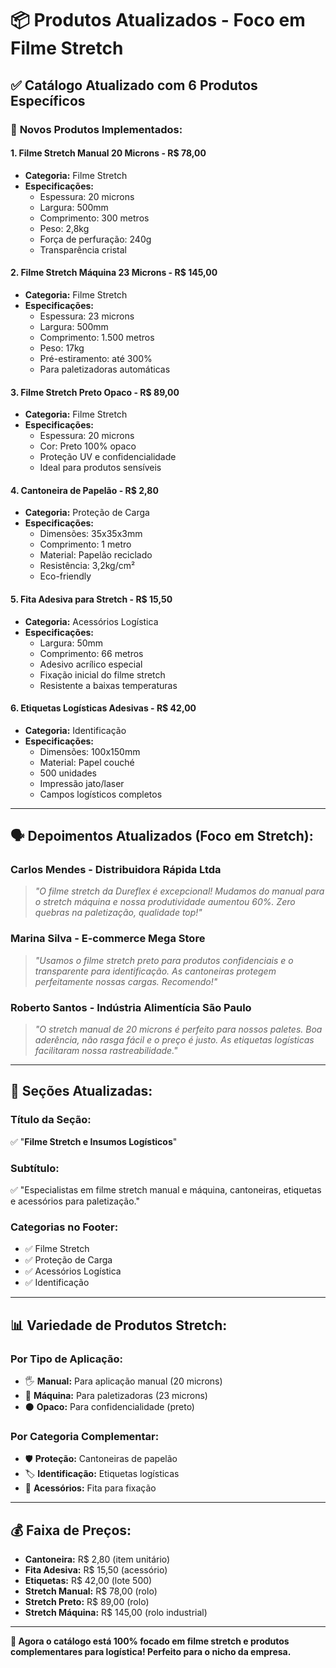 # 📦 Produtos Atualizados - Foco em Filme Stretch

## ✅ **Catálogo Atualizado com 6 Produtos Específicos**

### 🎯 **Novos Produtos Implementados:**

#### **1. Filme Stretch Manual 20 Microns** - R$ 78,00
- **Categoria:** Filme Stretch
- **Especificações:**
  - Espessura: 20 microns
  - Largura: 500mm
  - Comprimento: 300 metros
  - Peso: 2,8kg
  - Força de perfuração: 240g
  - Transparência cristal

#### **2. Filme Stretch Máquina 23 Microns** - R$ 145,00
- **Categoria:** Filme Stretch
- **Especificações:**
  - Espessura: 23 microns
  - Largura: 500mm
  - Comprimento: 1.500 metros
  - Peso: 17kg
  - Pré-estiramento: até 300%
  - Para paletizadoras automáticas

#### **3. Filme Stretch Preto Opaco** - R$ 89,00
- **Categoria:** Filme Stretch
- **Especificações:**
  - Espessura: 20 microns
  - Cor: Preto 100% opaco
  - Proteção UV e confidencialidade
  - Ideal para produtos sensíveis

#### **4. Cantoneira de Papelão** - R$ 2,80
- **Categoria:** Proteção de Carga
- **Especificações:**
  - Dimensões: 35x35x3mm
  - Comprimento: 1 metro
  - Material: Papelão reciclado
  - Resistência: 3,2kg/cm²
  - Eco-friendly

#### **5. Fita Adesiva para Stretch** - R$ 15,50
- **Categoria:** Acessórios Logística
- **Especificações:**
  - Largura: 50mm
  - Comprimento: 66 metros
  - Adesivo acrílico especial
  - Fixação inicial do filme stretch
  - Resistente a baixas temperaturas

#### **6. Etiquetas Logísticas Adesivas** - R$ 42,00
- **Categoria:** Identificação
- **Especificações:**
  - Dimensões: 100x150mm
  - Material: Papel couché
  - 500 unidades
  - Impressão jato/laser
  - Campos logísticos completos

---

## 🗣️ **Depoimentos Atualizados (Foco em Stretch):**

### **Carlos Mendes** - Distribuidora Rápida Ltda
> *"O filme stretch da Dureflex é excepcional! Mudamos do manual para o stretch máquina e nossa produtividade aumentou 60%. Zero quebras na paletização, qualidade top!"*

### **Marina Silva** - E-commerce Mega Store  
> *"Usamos o filme stretch preto para produtos confidenciais e o transparente para identificação. As cantoneiras protegem perfeitamente nossas cargas. Recomendo!"*

### **Roberto Santos** - Indústria Alimentícia São Paulo
> *"O stretch manual de 20 microns é perfeito para nossos paletes. Boa aderência, não rasga fácil e o preço é justo. As etiquetas logísticas facilitaram nossa rastreabilidade."*

---

## 🎨 **Seções Atualizadas:**

### **Título da Seção:**
✅ "**Filme Stretch e Insumos Logísticos**"

### **Subtítulo:**
✅ "Especialistas em filme stretch manual e máquina, cantoneiras, etiquetas e acessórios para paletização."

### **Categorias no Footer:**
- ✅ Filme Stretch
- ✅ Proteção de Carga  
- ✅ Acessórios Logística
- ✅ Identificação

---

## 📊 **Variedade de Produtos Stretch:**

### **Por Tipo de Aplicação:**
- 🖐️ **Manual:** Para aplicação manual (20 microns)
- 🤖 **Máquina:** Para paletizadoras (23 microns) 
- ⚫ **Opaco:** Para confidencialidade (preto)

### **Por Categoria Complementar:**
- 🛡️ **Proteção:** Cantoneiras de papelão
- 🏷️ **Identificação:** Etiquetas logísticas
- 🔧 **Acessórios:** Fita para fixação

---

## 💰 **Faixa de Preços:**
- **Cantoneira:** R$ 2,80 (item unitário)
- **Fita Adesiva:** R$ 15,50 (acessório)
- **Etiquetas:** R$ 42,00 (lote 500)
- **Stretch Manual:** R$ 78,00 (rolo)
- **Stretch Preto:** R$ 89,00 (rolo)
- **Stretch Máquina:** R$ 145,00 (rolo industrial)

---

**🎯 Agora o catálogo está 100% focado em filme stretch e produtos complementares para logística! Perfeito para o nicho da empresa.**

